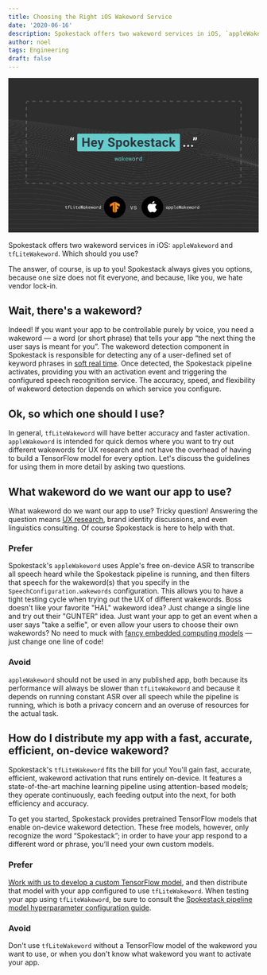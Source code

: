 ```yaml
---
title: Choosing the Right iOS Wakeword Service
date: '2020-06-16'
description: Spokestack offers two wakeword services in iOS, `appleWakeword` and `tfLiteWakeword`. Which should you use?
author: noel
tags: Engineering
draft: false
---
```


![Choosing the Right iOS Wakeword Service](blog.png)

Spokestack offers two wakeword services in iOS: `appleWakeword` and `tfLiteWakeword`. Which should you use?

The answer, of course, is up to you! Spokestack always gives you options, because one size does not fit everyone, and because, like you, we hate vendor lock-in.

## Wait, there's a wakeword?

Indeed! If you want your app to be controllable purely by voice, you need a wakeword — a word (or short phrase) that tells your app “the next thing the user says is meant for you”. The wakeword detection component in Spokestack is responsible for detecting any of a user-defined set of keyword phrases in [soft real time](https://en.wikipedia.org/wiki/Real-time_computing#Criteria_for_real-time_computing). Once detected, the Spokestack pipeline activates, providing you with an activation event and triggering the configured speech recognition service. The accuracy, speed, and flexibility of wakeword detection depends on which service you configure.

## Ok, so which one should I use?

In general, `tfLiteWakeword` will have better accuracy and faster activation. `appleWakeword` is intended for quick demos where you want to try out different wakewords for UX research and not have the overhead of having to build a TensorFlow model for every option. Let's discuss the guidelines for using them in more detail by asking two questions.

## What wakeword do we want our app to use?

What wakeword do we want our app to use? Tricky question! Answering the question means [UX research](/blog/user-research-for-voice-experiences), brand identity discussions, and even linguistics consulting. Of course Spokestack is here to help with that.

### Prefer

Spokestack's `appleWakeword` uses Apple's free on-device ASR to transcribe all speech heard while the Spokestack pipeline is running, and then filters that speech for the wakeword(s) that you specify in the `SpeechConfiguration.wakewords` configuration. This allows you to have a tight testing cycle when trying out the UX of different wakewords. Boss doesn't like your favorite "HAL" wakeword idea? Just change a single line and try out their "GUNTER" idea. Just want your app to get an event when a user says "take a selfie", or even allow your users to choose their own wakewords? No need to muck with [fancy embedded computing models](https://voicebot.ai/2020/05/29/new-voice-selfie-app-takes-photos-using-custom-phrases/) — just change one line of code!

### Avoid

`appleWakeword` should not be used in any published app, both because its performance will always be slower than `tfLiteWakeword` and because it depends on running constant ASR over all speech while the pipeline is running, which is both a privacy concern and an overuse of resources for the actual task.

## How do I distribute my app with a fast, accurate, efficient, on-device wakeword?

Spokestack's `tfLiteWakeword` fits the bill for you! You'll gain fast, accurate, efficient, wakeword activation that runs entirely on-device. It features a state-of-the-art machine learning pipeline using attention-based models; they operate continuously, each feeding output into the next, for both efficiency and accuracy.

To get you started, Spokestack provides pretrained TensorFlow models that enable on-device wakeword detection. These free models, however, only recognize the word “Spokestack”; in order to have your app respond to a different word or phrase, you’ll need your own custom models.

### Prefer

[Work with us to develop a custom TensorFlow model](/docs/Concepts/wakeword-models), and then distribute that model with your app configured to use `tfLiteWakeword`. When testing your app using `tfLiteWakeword`, be sure to consult the [Spokestack pipeline model hyperparameter configuration guide](/docs/Concepts/pipeline-configuration).

### Avoid

Don't use `tfLiteWakeword` without a TensorFlow model of the wakeword you want to use, or when you don't know what wakeword you want to activate your app.
